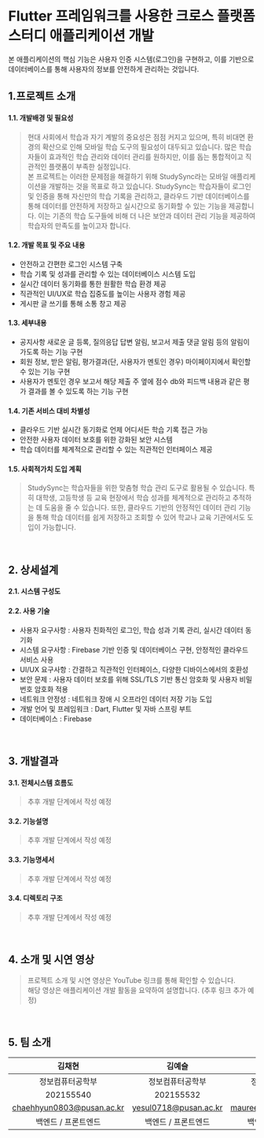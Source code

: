 # Flutter 프레임워크를 사용한 크로스 플랫폼 스터디 애플리케이션 개발
본 애플리케이션의 핵심 기능은 사용자 인증 시스템(로그인)을 구현하고, 이를 기반으로 데이터베이스를 통해 사용자의 정보를 안전하게 관리하는 것입니다.
<br/>

## 1.프로젝트 소개
#### 1.1. 개발배경 및 필요성
> 현대 사회에서 학습과 자기 계발의 중요성은 점점 커지고 있으며, 특히 비대면 환경의 확산으로 인해 모바일 학습 도구의 필요성이 대두되고 있습니다. 많은 학습자들이 효과적인 학습 관리와 데이터 관리를 원하지만, 이를 돕는 통합적이고 직관적인 플랫폼이 부족한 실정입니다.<br/>
본 프로젝트는 이러한 문제점을 해결하기 위해 StudySync라는 모바일 애플리케이션을 개발하는 것을 목표로 하고 있습니다. StudySync는 학습자들이 로그인 및 인증을 통해 자신만의 학습 기록을 관리하고, 클라우드 기반 데이터베이스를 통해 데이터를 안전하게 저장하고 실시간으로 동기화할 수 있는 기능을 제공합니다. 이는 기존의 학습 도구들에 비해 더 나은 보안과 데이터 관리 기능을 제공하여 학습자의 만족도를 높이고자 합니다.

#### 1.2. 개발 목표 및 주요 내용
- 안전하고 간편한 로그인 시스템 구축
- 학습 기록 및 성과를 관리할 수 있는 데이터베이스 시스템 도입
- 실시간 데이터 동기화를 통한 원활한 학습 환경 제공
- 직관적인 UI/UX로 학습 집중도를 높이는 사용자 경험 제공
- 게시판 글 쓰기를 통해 소통 창고 제공 

#### 1.3. 세부내용
- 공지사항 새로운 글 등록, 질의응답 답변 알림, 보고서 제출 댓글 알림 등의 알림이 가도록 하는 기능 구현
- 회원 정보, 받은 알림, 평가결과(단, 사용자가 멘토인 경우) 마이페이지에서 확인할 수 있는 기능 구현
- 사용자가 멘토인 경우 보고서 해당 제출 주 옆에 점수 db와 피드백 내용과 같은 평가 결과를 볼 수 있도록 하는 기능 구현

#### 1.4. 기존 서비스 대비 차별성
- 클라우드 기반 실시간 동기화로 언제 어디서든 학습 기록 접근 가능
- 안전한 사용자 데이터 보호를 위한 강화된 보안 시스템
- 학습 데이터를 체계적으로 관리할 수 있는 직관적인 인터페이스 제공

#### 1.5. 사회적가치 도입 계획
> StudySync는 학습자들을 위한 맞춤형 학습 관리 도구로 활용될 수 있습니다. 특히 대학생, 고등학생 등 교육 현장에서 학습 성과를 체계적으로 관리하고 추적하는 데 도움을 줄 수 있습니다. 또한, 클라우드 기반의 안정적인 데이터 관리 기능을 통해 학습 데이터를 쉽게 저장하고 조회할 수 있어 학교나 교육 기관에서도 도입이 가능합니다.

<br/>

## 2. 상세설계
#### 2.1. 시스템 구성도
>

#### 2.2. 사용 기술
- 사용자 요구사항 : 사용자 친화적인 로그인, 학습 성과 기록 관리, 실시간 데이터 동기화
- 시스템 요구사항 : Firebase 기반 인증 및 데이터베이스 구현, 안정적인 클라우드 서비스 사용
- UI/UX 요구사항 : 간결하고 직관적인 인터페이스, 다양한 디바이스에서의 호환성
- 보안 문제 : 사용자 데이터 보호를 위해 SSL/TLS 기반 통신 암호화 및 사용자 비밀번호 암호화 적용
- 네트워크 안정성 : 네트워크 장애 시 오프라인 데이터 저장 기능 도입
- 개발 언어 및 프레임워크 : Dart, Flutter 및 자바 스프링 부트
- 데이터베이스 : Firebase

<br/>

## 3. 개발결과
#### 3.1. 전체시스템 흐름도
> 추후 개발 단계에서 작성 예정

#### 3.2. 기능설명
> 추후 개발 단계에서 작성 예정

#### 3.3. 기능명세서
> 추후 개발 단계에서 작성 예정

#### 3.4. 디렉토리 구조
> 추후 개발 단계에서 작성 예정

<br/>

## 4. 소개 및 시연 영상
> 프로젝트 소개 및 시연 영상은 YouTube 링크를 통해 확인할 수 있습니다. <br/> 해당 영상은 애플리케이션 개발 활동을 요약하여 설명합니다. (추후 링크 추가 예정)


<br/>

## 5. 팀 소개
| 김채현 | 김예슬 | 김진우 | 이경윤 |
|:-------:|:-------:|:-------:|:-------:|
| 정보컴퓨터공학부 | 정보컴퓨터공학부 | 정보컴퓨터공학부 | 정보컴퓨터공학부 |
| 202155540 | 202155532 | 202255535 | 202155577 |
| chaehhyun0803@pusan.ac.kr | yesul0718@pusan.ac.kr | maureen272@pusan.ac.kr |kylee0293@gmail.com |
| 백엔드 / 프론트엔드 | 백엔드 / 프론트엔드 | 백엔드 / 프론트엔드 | 백엔드 / 프론트엔드 |
<br/>


